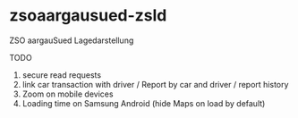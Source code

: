 # zsoaargausued-zsld

ZSO aargauSued Lagedarstellung

TODO

1. secure read requests
2. link car transaction with driver / Report by car and driver / report history
3. Zoom on mobile devices
4. Loading time on Samsung Android (hide Maps on load by default)
